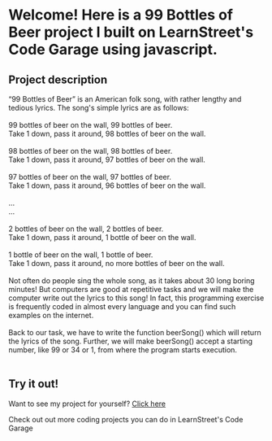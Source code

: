
Welcome! Here is a 99 Bottles of Beer project I built on LearnStreet's Code Garage using javascript.
===============================================================================================================

Project description
-------------------------

“99 Bottles of Beer” is an American folk song, with rather lengthy and tedious lyrics. The song's simple lyrics are as follows:<br>
<br>
99 bottles of beer on the wall, 99 bottles of beer.<br>
Take 1 down, pass it around, 98 bottles of beer on the wall.<br>
<br>
98 bottles of beer on the wall, 98 bottles of beer.<br>
Take 1 down, pass it around, 97 bottles of beer on the wall.<br>
<br>
97 bottles of beer on the wall, 97 bottles of beer.<br>
Take 1 down, pass it around, 96 bottles of beer on the wall.<br>
<br>
…<br>
…<br>
<br>
2 bottles of beer on the wall, 2 bottles of beer.<br>
Take 1 down, pass it around, 1 bottle of beer on the wall.<br>
<br>
1 bottle of beer on the wall, 1 bottle of beer.<br>
Take 1 down,  pass it around, no more bottles of beer on the wall.<br>
<br>
Not often do people sing the whole song, as it takes about 30 long boring minutes! But computers are good at repetitive tasks and we will make the computer write out the lyrics to this song! In fact, this programming exercise is frequently coded in almost every language and you can find such examples on the internet.<br>
<br>
Back to our task, we have to write the function beerSong() which will return the lyrics of the song. Further, we will make beerSong() accept a starting number, like 99 or 34 or 1, from where the program starts execution.<br>
<br>

Try it out!
--------------

Want to see my project for yourself? [Click here](http://www.learnstreet.com//view_profile/51c89d7576b99c7cca00018f/project)

Check out out more coding projects you can do in LearnStreet's Code Garage
		